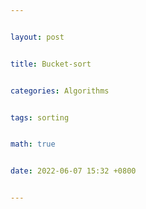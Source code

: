 ```yaml
---


layout: post


title: Bucket-sort


categories: Algorithms


tags: sorting


math: true


date: 2022-06-07 15:32 +0800


---
```

